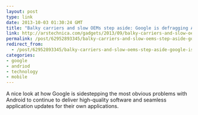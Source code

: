 ```yaml
---
layout: post
type: link
date: 2013-10-03 01:30:24 GMT
title: "Balky carriers and slow OEMs step aside: Google is defragging Android"
link: http://arstechnica.com/gadgets/2013/09/balky-carriers-and-slow-oems-step-aside-google-is-defragging-android/
permalink: /post/62952893345/balky-carriers-and-slow-oems-step-aside-google-is
redirect_from: 
  - /post/62952893345/balky-carriers-and-slow-oems-step-aside-google-is
categories:
- google
- andriod
- technology
- mobile
---
```

<p>A nice look at how Google is sidestepping the most obvious problems with Android to continue to deliver high-quality software and seamless application updates for their own applications.</p>